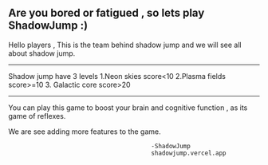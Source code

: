 
Are you bored or fatigued , so lets play ShadowJump :)
------------------------------------------------------------------------------------------------------------------------------------------
Hello players , 
This is the team behind shadow jump and we will see all about shadow jump.

-------------------------------------------------------------------------------------------------------------------------------------------
Shadow jump have 3 levels
1.Neon skies                     score<10
2.Plasma fields                  score>=10
3. Galactic core                 score>20

--------------------------------------------------------------------------------------------------------------------------------------------

You can play this game to boost your brain and cognitive function , as its game of reflexes.

We are see adding more features to the game.

                                            -ShadowJump 
                                            shadowjump.vercel.app
